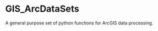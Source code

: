 GIS_ArcDataSets
===============

A general purpose set of python functions for ArcGIS data processing.
